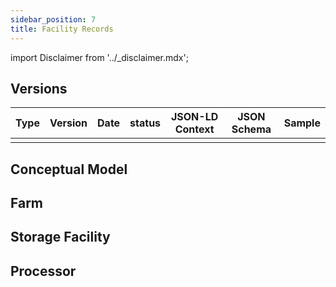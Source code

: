 ```yaml
---
sidebar_position: 7
title: Facility Records
---
```


import Disclaimer from '../\_disclaimer.mdx';

<Disclaimer />

## Versions

| Type | Version | Date | status | JSON-LD Context | JSON Schema | Sample |
| --- | ---- | ------ | --- | --- | ---| ---|
|   |   |   |  |   |  |  |

## Conceptual Model


## Farm 


## Storage Facility 


## Processor